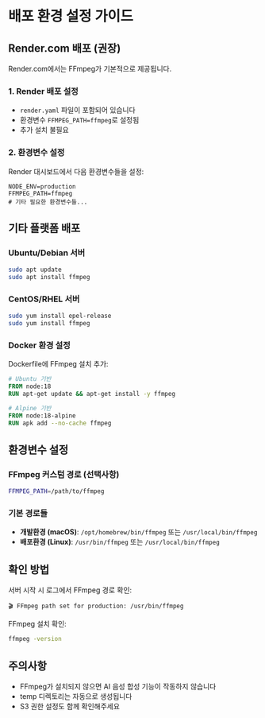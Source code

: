 # 배포 환경 설정 가이드

## Render.com 배포 (권장)

Render.com에서는 FFmpeg가 기본적으로 제공됩니다.

### 1. Render 배포 설정
- `render.yaml` 파일이 포함되어 있습니다
- 환경변수 `FFMPEG_PATH=ffmpeg`로 설정됨
- 추가 설치 불필요

### 2. 환경변수 설정
Render 대시보드에서 다음 환경변수들을 설정:
```
NODE_ENV=production
FFMPEG_PATH=ffmpeg
# 기타 필요한 환경변수들...
```

## 기타 플랫폼 배포

### Ubuntu/Debian 서버
```bash
sudo apt update
sudo apt install ffmpeg
```

### CentOS/RHEL 서버
```bash
sudo yum install epel-release
sudo yum install ffmpeg
```

### Docker 환경 설정

Dockerfile에 FFmpeg 설치 추가:

```dockerfile
# Ubuntu 기반
FROM node:18
RUN apt-get update && apt-get install -y ffmpeg

# Alpine 기반
FROM node:18-alpine
RUN apk add --no-cache ffmpeg
```

## 환경변수 설정

### FFmpeg 커스텀 경로 (선택사항)
```bash
FFMPEG_PATH=/path/to/ffmpeg
```

### 기본 경로들
- **개발환경 (macOS)**: `/opt/homebrew/bin/ffmpeg` 또는 `/usr/local/bin/ffmpeg`
- **배포환경 (Linux)**: `/usr/bin/ffmpeg` 또는 `/usr/local/bin/ffmpeg`

## 확인 방법

서버 시작 시 로그에서 FFmpeg 경로 확인:
```
🎬 FFmpeg path set for production: /usr/bin/ffmpeg
```

FFmpeg 설치 확인:
```bash
ffmpeg -version
```

## 주의사항

- FFmpeg가 설치되지 않으면 AI 음성 합성 기능이 작동하지 않습니다
- temp 디렉토리는 자동으로 생성됩니다
- S3 권한 설정도 함께 확인해주세요